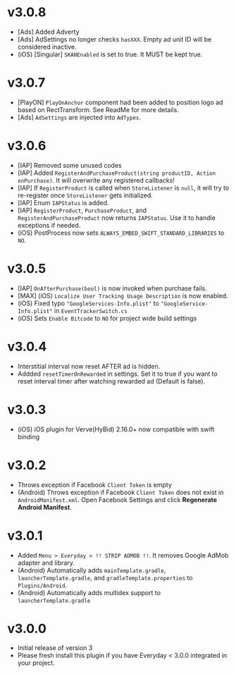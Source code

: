 # v3.0.8
- [Ads] Added Adverty
- [Ads] AdSettings no longer checks `hasXXX`. Empty ad unit ID will be considered inactive.
- (iOS) [Singular] `SKANEnabled` is set to true. It MUST be kept true.

# v3.0.7
- [PlayON] `PlayOnAnchor` component had been added to position logo ad based on RectTransform. See ReadMe for more details.
- [Ads] `AdSettings` are injected into `AdTypes`.

# v3.0.6
- [IAP] Removed some unused codes
- [IAP] Added `RegisterAndPurchaseProduct(string productID, Action onPurchase)`. It will overwrite any registered callbacks!
- [IAP] If `RegisterProduct` is called when `StoreListener` is `null`, it will try to re-register once `StoreListener` gets initialized.
- [IAP] Enum `IAPStatus` is added. 
- [IAP] `RegisterProduct`, `PurchaseProduct`, and `RegisterAndPurchaseProduct` now returns `IAPStatus`. Use it to handle exceptions if needed.
- (iOS) PostProcess now sets `ALWAYS_EMBED_SWIFT_STANDARD_LIBRARIES` to `NO`.

# v3.0.5
- [IAP] `OnAfterPurchase(bool)` is now invoked when purchase fails.
- [MAX] (iOS) `Localize User Tracking Usage Description` is now enabled.
- (iOS) Fixed typo `"GoogleServices-Info.plist"` to `"GoogleService-Info.plist"` in `EventTrackerSwitch.cs`
- (iOS) Sets `Enable Bitcode` to `NO` for project wide build settings

# v3.0.4
- Interstitial interval now reset AFTER ad is hidden.
- Addded `resetTimerOnRewarded` in settings. Set it to true if you want to reset interval timer after watching rewarded ad (Default is false).

# v3.0.3
- (iOS) iOS plugin for Verve(HyBid) 2.16.0+ now compatible with swift binding

# v3.0.2
- Throws exception if Facebook `Client Token` is empty 
- (Android) Throws exception if Facebook `Client Token` does not exist in `AndroidManifest.xml`. Open Facebook Settings and click **Regenerate Android Manifest**.

# v3.0.1
- Added `Menu > Everyday > !! STRIP ADMOB !!`. It removes Google AdMob adapter and library.
- (Android) Automatically adds `mainTemplate.gradle`, `launcherTemplate.gradle`, and `gradleTemplate.properties` to `Plugins/Android`.
- (Android) Automatically adds multidex support to `launcherTemplate.gradle`

# v3.0.0 
- Initial release of version 3
- Please fresh install this plugin if you have Everyday < 3.0.0 integrated in your project.

